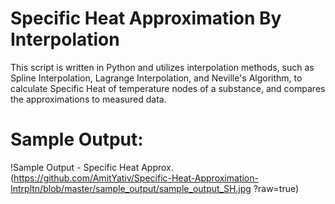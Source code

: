 # Specific Heat Approximation By Interpolation

This script is written in Python and utilizes interpolation methods, such as Spline Interpolation, Lagrange Interpolation, and Neville's Algorithm, to calculate Specific Heat of temperature nodes of a substance, and compares the approximations to measured data.

# Sample Output:

!Sample Output - Specific Heat Approx.(https://github.com/AmitYativ/Specific-Heat-Approximation-Intrpltn/blob/master/sample_output/sample_output_SH.jpg
?raw=true)
